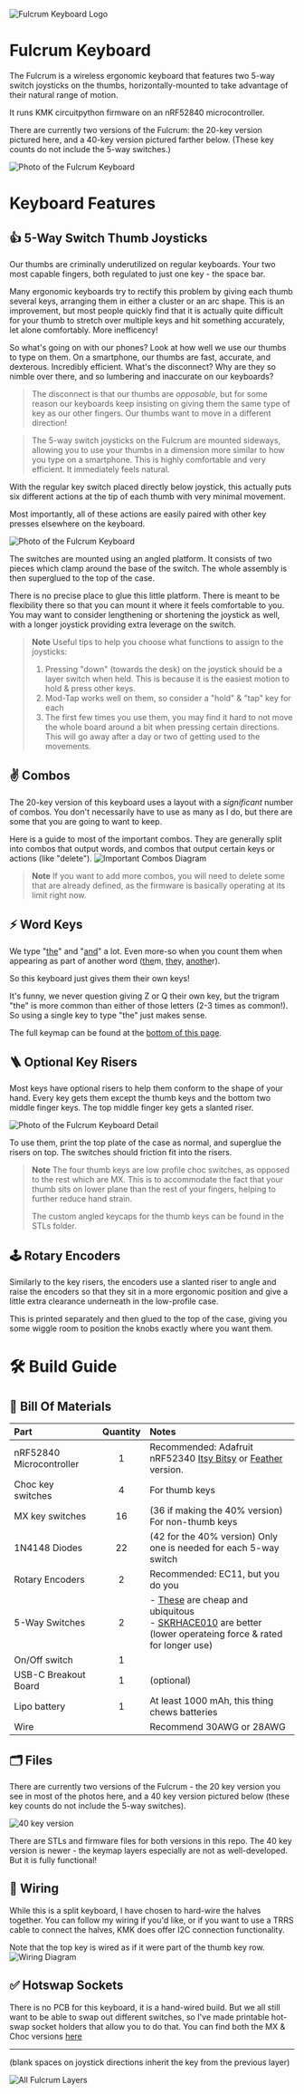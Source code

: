 ![Fulcrum Keyboard Logo](photos/fulcrum-logo.png)

# Fulcrum Keyboard

The Fulcrum is a wireless ergonomic keyboard that features two 5-way switch joysticks on the thumbs, horizontally-mounted to take advantage of their natural range of motion.

It runs KMK circuitpython firmware on an nRF52840 microcontroller.

There are currently two versions of the Fulcrum: the 20-key version pictured here, and a 40-key version pictured farther below. (These key counts do not include the 5-way switches.)

![Photo of the Fulcrum Keyboard](photos/fulcrum-1-web.jpg)


# Keyboard Features

## 👍 5-Way Switch Thumb Joysticks

Our thumbs are criminally underutilized on regular keyboards. Your two most capable fingers, both regulated to just one key - the space bar.

Many ergonomic keyboards try to rectify this problem by giving each thumb several keys, arranging them in either a cluster or an arc shape. This is an improvement, but most people quickly find that it is actually quite difficult for your thumb to stretch over multiple keys and hit something accurately, let alone comfortably. More inefficency!

So what's going on with our phones? Look at how well we use our thumbs to type on them. On a smartphone, our thumbs are fast, accurate, and dexterous. Incredibly efficient. What's the disconnect? Why are they so nimble over there, and so lumbering and inaccurate on our keyboards?

> The disconnect is that our thumbs are *opposable*, but for some reason our keyboards keep insisting on giving them the same type of key as our other fingers. Our thumbs want to move in a different direction!

> The 5-way switch joysticks on the Fulcrum are mounted sideways, allowing you to use your thumbs in a dimension more similar to how you type on a smartphone. This is highly comfortable and very efficient. It immediately feels natural.

With the regular key switch placed directly below joystick, this actually puts six different actions at the tip of each thumb with very minimal movement.

Most importantly, all of these actions are easily paired with other key presses elsewhere on the keyboard.

![Photo of the Fulcrum Keyboard](photos/fulcrum-detail-1-web.jpg)

The switches are mounted using an angled platform. It consists of two pieces which clamp around the base of the switch. The whole assembly is then superglued to the top of the case.

There is no precise place to glue this little platform. There is meant to be flexibility there so that you can mount it where it feels comfortable to you. You may want to consider lengthening or shortening the joystick as well, with a longer joystick providing extra leverage on the switch.

> **Note**
> Useful tips to help you choose what functions to assign to the joysticks:
> 1. Pressing "down" (towards the desk) on the joystick should be a layer switch when held. This is because it is the easiest motion to hold & press other keys.
> 2. Mod-Tap works well on them, so consider a "hold" & "tap" key for each
> 3.  The first few times you use them, you may find it hard to not move the whole board around a bit when pressing certain directions. This will go away after a day or two of getting used to the movements.


## ✌️ Combos
The 20-key version of this keyboard uses a layout with a *significant* number of combos. You don't necessarily have to use as many as I do, but there are some that you are going to want to keep.

Here is a guide to most of the important combos. They are generally split into combos that output words, and combos that output certain keys or actions (like "delete").
![Important Combos Diagram](photos/important-combos-2.webp)

> **Note**
> If you want to add more combos, you will need to delete some that are already defined, as the firmware is basically operating at its limit right now.

## ⚡️ Word Keys

We type "<ins>the</ins>" and "<ins>and</ins>" a lot. Even more-so when you count them when appearing as part of another word (<ins>the</ins>m, <ins>the</ins>y, <ins>anothe</ins>r).

So this keyboard just gives them their own keys!

It's funny, we never question giving Z or Q their own key, but the trigram "the" is more common than either of those letters (2-3 times as common!). So using a single key to type "the" just makes sense.

The full keymap can be found at the [bottom of this page](#layer-keymaps).


## 🪜 Optional Key Risers
Most keys have optional risers to help them conform to the shape of your hand. Every key gets them except the thumb keys and the bottom two middle finger keys. The top middle finger key gets a slanted riser.  

![Photo of the Fulcrum Keyboard Detail](photos/fulcrum-detail-2-web.jpg)

To use them, print the top plate of the case as normal, and superglue the risers on top. The switches should friction fit into the risers.

>**Note** 
>The four thumb keys are low profile choc switches, as opposed to the rest which are MX. This is to accommodate the fact that your thumb sits on lower plane than the rest of your fingers, helping to further reduce hand strain.
>
>The custom angled keycaps for the thumb keys can be found in the STLs folder.


## 🕹️ Rotary Encoders
 Similarly to the key risers, the encoders use a slanted riser to angle and raise the encoders so that they sit in a more ergonomic position and give a little extra clearance underneath in the low-profile case.
 
 This is printed separately and then glued to the top of the case, giving you some wiggle room to position the knobs exactly where you want them.



# 🛠️ Build Guide

## 📝 Bill Of Materials

| Part      | Quantity | Notes| 
| :-------------- | :---: | :------ |
| nRF52840 Microcontroller | 1 | Recommended: Adafruit nRF52340 [Itsy Bitsy](https://www.adafruit.com/product/4481) or [Feather](https://www.adafruit.com/product/4062) version.|
| Choc key switches | 4 | For thumb keys|
| MX key switches    | 16 | (36 if making the 40% version) For non-thumb keys  |
| 1N4148 Diodes  | 22 | (42 for the 40% version) Only one is needed for each 5-way switch | 
| Rotary Encoders | 2 | Recommended: EC11, but you do you|
| 5-Way Switches   | 2 | - [These](https://www.amazon.com/10x10x9mm-Momentary-Square-Tactile-Switch/dp/B00E6QM2F0/) are cheap and ubiquitous<br>- [SKRHACE010](https://www.aliexpress.us/item/3256804101921532.html?spm=a2g0o.order_list.order_list_main.15.1de41802snypsM&gatewayAdapt=glo2usa&_randl_shipto=US) are better (lower operateing force & rated for longer use) |
| On/Off switch    | 1 | |SKRHACE010
| USB-C Breakout Board   | 1 | (optional)|
| Lipo battery    | 1 | At least 1000 mAh, this thing chews batteries |
| Wire      |  | Recommend 30AWG or 28AWG|

## 🗂️ Files

There are currently two versions of the Fulcrum - the 20 key version you see in most of the photos here, and a 40 key version pictured below (these key counts do not include the 5-way switches). 

![40 key version](photos/fulcrum-6x3.webp)

There are STLs and firmware files for both versions in this repo. The 40 key version is newer - the keymap layers especially are not as well-developed. But it is fully functional!


## 🔌 Wiring 
While this is a split keyboard, I have chosen to hard-wire the halves together. You can follow my wiring if you'd like, or if you want to use a TRRS cable to connect the halves, KMK does offer I2C connection functionality.

Note that the top key is wired as if it were part of the thumb key row.
![Wiring Diagram](photos/wiring.webp)

## ✅ Hotswap Sockets
There is no PCB for this keyboard, it is a hand-wired build. But we all still want to be able to swap out different switches, so I've made printable hot-swap socket holders that allow you to do that. You can find both the MX & Choc versions [here](https://www.printables.com/model/284057-hot-swap-socket-holders)

---

(blank spaces on joystick directions inherit the key from the previous layer)

![All Fulcrum Layers](photos/fulcrum-layouts-full-2.jpg)
